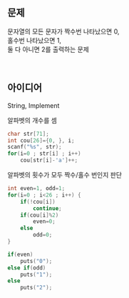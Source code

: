 ## 문제
문자열의 모든 문자가 짝수번 나타났으면 0,  
홀수번 나타났으면 1,  
둘 다 아니면 2를 출력하는 문제

<br/>

## 아이디어
String, Implement

알파벳의 개수를 셈
```c
char str[71];
int cou[26]={0, }, i;
scanf("%s", str);
for(i=0 ; str[i] ; i++)
	cou[str[i]-'a']++;
```
알파벳의 횟수가 모두 짝수/홀수 번인지 판단
```c
int even=1, odd=1;
for(i=0 ; i<26 ; i++) {
	if(!cou[i])
		continue;
	if(cou[i]%2)
		even=0;
	else
		odd=0;
}

if(even)
	puts("0");
else if(odd)
	puts("1");
else
	puts("2");
```